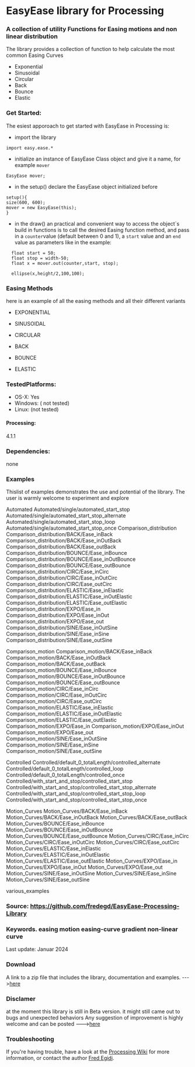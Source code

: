 # EasyEase library for Processing

### A collection of utility Functions for Easing motions and non linear distribution


The library provides a collection of function to help calculate the most common Easing Curves 
- Exponential
- Sinusoidal
- Circular
- Back
- Bounce
- Elastic

### Get Started:

The esiest apporoach to get started with EasyEase in Processing is:

- import the library
````
import easy.ease.*
````

- initialize an instance of EasyEase Class object and give it a name, for example ```mover```
````
EasyEase mover;
````

- in the setup() declare the EasyEase object initialized before
````
setup(){
size(600, 600);
mover = new EasyEase(this);
}
  ````

- in the draw() an practical and convenient way to access the object´s build in functions is to call the desired Easing function method, and pass  in a ```counter```value (default between 0 and 1), a ```start``` value and an ```end``` value as parameters like in the example:
````
  float start = 50;
  float stop = width-50;
  float x = mover.out(counter,start, stop);
  
  ellipse(x,height/2,100,100);
````

### Easing Methods

here is an example of all the easing methods and all their different variants


- EXPONENTIAL


- SINUSOIDAL
- CIRCULAR
- BACK
- BOUNCE
- ELASTIC

### TestedPlatforms:
- OS-X: Yes
- Windows: ( not tested)
- Linux: (not tested)

#### Processing:
4.1.1

### Dependencies:
none

### Examples
Thislist of examples demonstrates the use and potential of the library.
The user is warmly welcome to experiment and explore


Automated
Automated/single/automated_start_stop
Automated/single/automated_start_stop_alternate
Automated/single/automated_start_stop_loop
Automated/single/automated_start_stop_once
Comparison_distribution
Comparison_distribution/BACK/Ease_inBack
Comparison_distribution/BACK/Ease_inOutBack
Comparison_distribution/BACK/Ease_outBack
Comparison_distribution/BOUNCE/Ease_inBounce
Comparison_distribution/BOUNCE/Ease_inOutBounce
Comparison_distribution/BOUNCE/Ease_outBounce
Comparison_distribution/CIRC/Ease_inCirc
Comparison_distribution/CIRC/Ease_inOutCirc
Comparison_distribution/CIRC/Ease_outCirc
Comparison_distribution/ELASTIC/Ease_inElastic
Comparison_distribution/ELASTIC/Ease_inOutElastic
Comparison_distribution/ELASTIC/Ease_outElastic
Comparison_distribution/EXPO/Ease_in
Comparison_distribution/EXPO/Ease_inOut
Comparison_distribution/EXPO/Ease_out
Comparison_distribution/SINE/Ease_inOutSine
Comparison_distribution/SINE/Ease_inSine
Comparison_distribution/SINE/Ease_outSine


Comparison_motion
Comparison_motion/BACK/Ease_inBack
Comparison_motion/BACK/Ease_inOutBack
Comparison_motion/BACK/Ease_outBack
Comparison_motion/BOUNCE/Ease_inBounce
Comparison_motion/BOUNCE/Ease_inOutBounce
Comparison_motion/BOUNCE/Ease_outBounce
Comparison_motion/CIRC/Ease_inCirc
Comparison_motion/CIRC/Ease_inOutCirc
Comparison_motion/CIRC/Ease_outCirc
Comparison_motion/ELASTIC/Ease_inElastic
Comparison_motion/ELASTIC/Ease_inOutElastic
Comparison_motion/ELASTIC/Ease_outElastic
Comparison_motion/EXPO/Ease_in
Comparison_motion/EXPO/Ease_inOut
Comparison_motion/EXPO/Ease_out
Comparison_motion/SINE/Ease_inOutSine
Comparison_motion/SINE/Ease_inSine
Comparison_motion/SINE/Ease_outSine


Controlled
Controlled/default_0_totalLength/controlled_alternate
Controlled/default_0_totalLength/controlled_loop
Controlled/default_0_totalLength/controlled_once
Controlled/with_start_and_stop/controlled_start_stop
Controlled/with_start_and_stop/controlled_start_stop_alternate
Controlled/with_start_and_stop/controlled_start_stop_loop
Controlled/with_start_and_stop/controlled_start_stop_once


Motion_Curves
Motion_Curves/BACK/Ease_inBack
Motion_Curves/BACK/Ease_inOutBack
Motion_Curves/BACK/Ease_outBack
Motion_Curves/BOUNCE/Ease_inBounce
Motion_Curves/BOUNCE/Ease_inOutBounce
Motion_Curves/BOUNCE/Ease_outBounce
Motion_Curves/CIRC/Ease_inCirc
Motion_Curves/CIRC/Ease_inOutCirc
Motion_Curves/CIRC/Ease_outCirc
Motion_Curves/ELASTIC/Ease_inElastic
Motion_Curves/ELASTIC/Ease_inOutElastic
Motion_Curves/ELASTIC/Ease_outElastic
Motion_Curves/EXPO/Ease_in
Motion_Curves/EXPO/Ease_inOut
Motion_Curves/EXPO/Ease_out
Motion_Curves/SINE/Ease_inOutSine
Motion_Curves/SINE/Ease_inSine
Motion_Curves/SINE/Ease_outSine

various_examples


### Source: https://github.com/fredegd/EasyEase-Processing-Library

### Keywords. easing motion easing-curve gradient non-linear curve
Last update: Januar 2024



### Download
A link to a zip file that includes the library, documentation and examples.
--->[here]("")

### Disclamer

at the moment this library is still in Beta version.
it might still came out to bugs and unexpected behaviors
Any suggestion of improvement  is highly welcome and can be posted --->[here]("")

### Troubleshooting


If you're having trouble, have a look at the [Processing Wiki](https://github.com/processing/processing/wiki/How-to-Install-a-Contributed-Library) for more information, or contact the author [Fred Egidi](https://github.com/fredegd).

